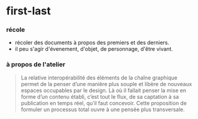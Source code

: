 first-last
==========

### récole 

- récoler des documents à propos des premiers et des derniers.
- il peu s'agir d'évenement, d'objet, de personnage, d'être vivant.




### à propos de l'atelier 

> La relative interopérabilité des éléments de la chaîne graphique permet de la penser d’une manière plus souple et libère de nouveaux espaces occupables par le design. Là où il fallait penser la mise en forme d’un contenu établi, c’est tout le flux, de sa captation à sa publication en temps réel, qu’il faut concevoir. Cette proposition de formuler un processus total ouvre à une pensée plus transversale.